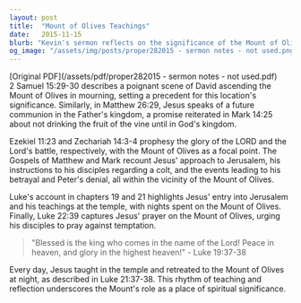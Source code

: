 ```yaml
---
layout: post
title:  "Mount of Olives Teachings"
date:   2015-11-15
blurb: "Kevin's sermon reflects on the significance of the Mount of Olives in the life and teachings of Jesus. It explores various biblical passages where the Mount of Olives serves as a backdrop for key events and parables, emphasizing its role in prophecy and as a place of teaching and reflection."
og_image: "/assets/img/posts/proper282015 - sermon notes - not used.png"
---
```

[Original PDF](/assets/pdf/proper282015 - sermon notes - not used.pdf)    
2 Samuel 15:29-30 describes a poignant scene of David ascending the Mount of Olives in mourning, setting a precedent for this location's significance. Similarly, in Matthew 26:29, Jesus speaks of a future communion in the Father's kingdom, a promise reiterated in Mark 14:25 about not drinking the fruit of the vine until in God's kingdom.

Ezekiel 11:23 and Zechariah 14:3-4 prophesy the glory of the LORD and the Lord's battle, respectively, with the Mount of Olives as a focal point. The Gospels of Matthew and Mark recount Jesus' approach to Jerusalem, his instructions to his disciples regarding a colt, and the events leading to his betrayal and Peter's denial, all within the vicinity of the Mount of Olives.

Luke's account in chapters 19 and 21 highlights Jesus' entry into Jerusalem and his teachings at the temple, with nights spent on the Mount of Olives. Finally, Luke 22:39 captures Jesus' prayer on the Mount of Olives, urging his disciples to pray against temptation.

> "Blessed is the king who comes in the name of the Lord! Peace in heaven, and glory in the highest heaven!" - Luke 19:37-38

Every day, Jesus taught in the temple and retreated to the Mount of Olives at night, as described in Luke 21:37-38. This rhythm of teaching and reflection underscores the Mount's role as a place of spiritual significance.
